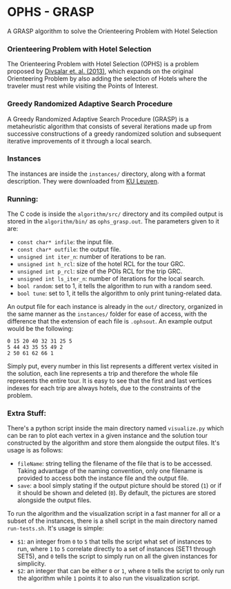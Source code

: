 # OPHS - GRASP
A GRASP algorithm to solve the Orienteering Problem with Hotel Selection

### Orienteering Problem with Hotel Selection
The Orienteering Problem with Hotel Selection (OPHS) is a problem proposed by [Divsalar et. al. (2013)](https://www.researchgate.net/publication/257192309_A_Variable_Neighborhood_Search_Method_for_the_Orienteering_Problem_with_Hotel_Selection), which expands on the original Orienteering Problem by also adding the selection of Hotels where the traveler must rest while visiting the Points of Interest.

### Greedy Randomized Adaptive Search Procedure
A Greedy Randomized Adaptive Search Procedure (GRASP) is a metaheuristic algorithm that consists of several iterations made up from successive constructions of a greedy randomized solution and subsequent iterative improvements of it through a local search.

### Instances
The instances are inside the `instances/` directory, along with a format description. They were downloaded from [KU Leuven](https://www.mech.kuleuven.be/en/cib/op#section-14).

### Running:
The C code is inside the `algorithm/src/` directory and its compiled output is stored in the `algorithm/bin/` as `ophs_grasp.out`. The parameters given to it are:
* `const char* infile`: the input file.
* `const char* outfile`: the output file.
* `unsigned int iter_n`: number of iterations to be ran.
* `unsigned int h_rcl`: size of the hotel RCL for the tour GRC.
* `unsigned int p_rcl`: size of the POIs RCL for the trip GRC.
* `unsigned int ls_iter_n`: number of iterations for the local search.
* `bool random`: set to 1, it tells the algorithm to run with a random seed.
* `bool tune`: set to 1, it tells the algorithm to only print tuning-related data.

An output file for each instance is already in the `out/` directory, organized in the same manner as the `instances/` folder for ease of access, with the difference that the extension of each file is `.ophsout`. An example output would be the following:

    0 15 20 40 32 31 25 5
    5 44 43 35 55 49 2
    2 50 61 62 66 1

Simply put, every number in this list represents a different vertex visited in the solution, each line represents a trip and therefore the whole file represents the entire tour. It is easy to see that the first and last vertices indexes for each trip are always hotels, due to the constraints of the problem.

### Extra Stuff:
There's a python script inside the main directory named `visualize.py` which can be ran to plot each vertex in a given instance and the solution tour constructed by the algorithm and store them alongside the output files. It's usage is as follows:
* `fileName`: string telling the filename of the file that is to be accessed. Taking advantage of the naming convention, only one filename is provided to access both the instance file and the output file.
* `save`: a bool simply stating if the output picture should be stored (`1`) or if it should be shown and deleted (`0`). By default, the pictures are stored alongside the output files.

To run the algorithm and the visualization script in a fast manner for all or a subset of the instances, there is a shell script in the main directory named `run-tests.sh`. It's usage is simple:
* `$1`: an integer from `0` to `5` that tells the script what set of instances to run, where `1` to `5` correlate directly to a set of instances (SET1 through SET5), and `0` tells the script to simply run on all the given instances for simplicity.
* `$2`: an integer that can be either `0` or `1`, where `0` tells the script to only run the algorithm while `1` points it to also run the visualization script.
